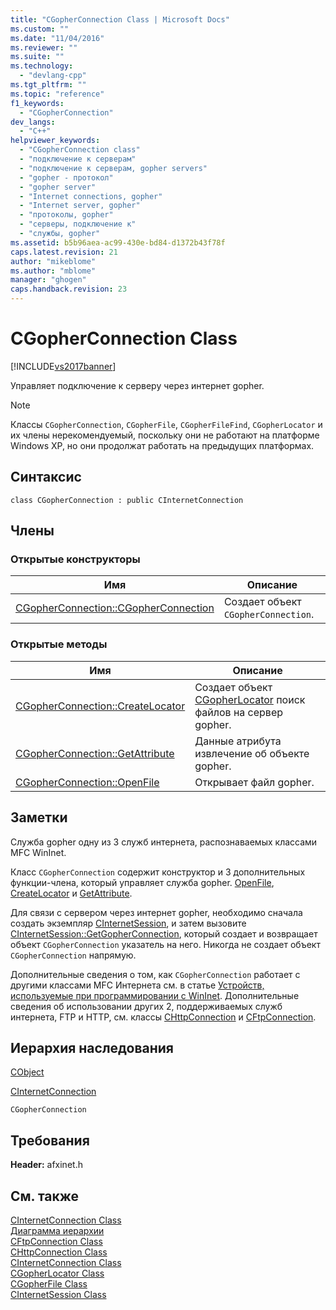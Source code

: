 ```yaml
---
title: "CGopherConnection Class | Microsoft Docs"
ms.custom: ""
ms.date: "11/04/2016"
ms.reviewer: ""
ms.suite: ""
ms.technology: 
  - "devlang-cpp"
ms.tgt_pltfrm: ""
ms.topic: "reference"
f1_keywords: 
  - "CGopherConnection"
dev_langs: 
  - "C++"
helpviewer_keywords: 
  - "CGopherConnection class"
  - "подключение к серверам"
  - "подключение к серверам, gopher servers"
  - "gopher - протокол"
  - "gopher server"
  - "Internet connections, gopher"
  - "Internet server, gopher"
  - "протоколы, gopher"
  - "серверы, подключение к"
  - "службы, gopher"
ms.assetid: b5b96aea-ac99-430e-bd84-d1372b43f78f
caps.latest.revision: 21
author: "mikeblome"
ms.author: "mblome"
manager: "ghogen"
caps.handback.revision: 23
---
```

# CGopherConnection Class
[!INCLUDE[vs2017banner](../../assembler/inline/includes/vs2017banner.md)]

Управляет подключение к серверу через интернет gopher.  
  
> [!NOTE]
>  Классы `CGopherConnection`, `CGopherFile`, `CGopherFileFind`, `CGopherLocator` и их члены нерекомендуемый, поскольку они не работают на платформе Windows XP, но они продолжат работать на предыдущих платформах.  
  
## Синтаксис  
  
```  
class CGopherConnection : public CInternetConnection  
```  
  
## Члены  
  
### Открытые конструкторы  
  
|Имя|Описание|  
|---------|--------------|  
|[CGopherConnection::CGopherConnection](../Topic/CGopherConnection::CGopherConnection.md)|Создает объект `CGopherConnection`.|  
  
### Открытые методы  
  
|Имя|Описание|  
|---------|--------------|  
|[CGopherConnection::CreateLocator](../Topic/CGopherConnection::CreateLocator.md)|Создает объект [CGopherLocator](../Topic/CGopherLocator%20Class.md) поиск файлов на сервер gopher.|  
|[CGopherConnection::GetAttribute](../Topic/CGopherConnection::GetAttribute.md)|Данные атрибута извлечение об объекте gopher.|  
|[CGopherConnection::OpenFile](../Topic/CGopherConnection::OpenFile.md)|Открывает файл gopher.|  
  
## Заметки  
 Служба gopher одну из 3 служб интернета, распознаваемых классами MFC WinInet.  
  
 Класс `CGopherConnection` содержит конструктор и 3 дополнительных функции\-члена, который управляет служба gopher. [OpenFile](../Topic/CGopherConnection::OpenFile.md), [CreateLocator](../Topic/CGopherConnection::CreateLocator.md) и [GetAttribute](../Topic/CGopherConnection::GetAttribute.md).  
  
 Для связи с сервером через интернет gopher, необходимо сначала создать экземпляр [CInternetSession](../Topic/CInternetSession%20Class.md), и затем вызовите [CInternetSession::GetGopherConnection](../Topic/CInternetSession::GetGopherConnection.md), который создает и возвращает объект `CGopherConnection` указатель на него.  Никогда не создает объект `CGopherConnection` напрямую.  
  
 Дополнительные сведения о том, как `CGopherConnection` работает с другими классами MFC Интернета см. в статье [Устройств, используемые при программировании с WinInet](../../mfc/win32-internet-extensions-wininet.md).  Дополнительные сведения об использовании других 2, поддерживаемых служб интернета, FTP и HTTP, см. классы [CHttpConnection](../../mfc/reference/chttpconnection-class.md) и [CFtpConnection](../../mfc/reference/cftpconnection-class.md).  
  
## Иерархия наследования  
 [CObject](../Topic/CObject%20Class.md)  
  
 [CInternetConnection](../Topic/CInternetConnection%20Class.md)  
  
 `CGopherConnection`  
  
## Требования  
 **Header:**  afxinet.h  
  
## См. также  
 [CInternetConnection Class](../Topic/CInternetConnection%20Class.md)   
 [Диаграмма иерархии](../../mfc/hierarchy-chart.md)   
 [CFtpConnection Class](../../mfc/reference/cftpconnection-class.md)   
 [CHttpConnection Class](../../mfc/reference/chttpconnection-class.md)   
 [CInternetConnection Class](../Topic/CInternetConnection%20Class.md)   
 [CGopherLocator Class](../Topic/CGopherLocator%20Class.md)   
 [CGopherFile Class](../../mfc/reference/cgopherfile-class.md)   
 [CInternetSession Class](../Topic/CInternetSession%20Class.md)